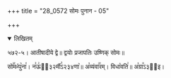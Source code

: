 +++
title = "28_0572 सोमः पुनान - 05"

+++
<details open><summary>लिखितम्</summary>

५७२-५। आतीषादीये द्वे॥ द्वयोः प्रजापतिः उष्णिक् सोमः॥

सो꣣꣯मᳲ꣤पु꣥ना꣯। न꣣ऊ꣢ऽ᳐३२र्मी꣣ऽ२३४णा꣥॥ अ꣡व्यंवा꣢꣯रम्। विधा꣡वति꣢॥ अ꣡ग्रा꣭ऽ३२᳐इ।
</details>